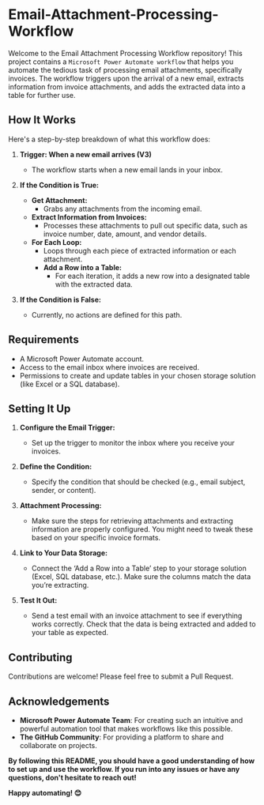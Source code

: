 # Email-Attachment-Processing-Workflow

Welcome to the Email Attachment Processing Workflow repository! This project contains a `Microsoft Power Automate workflow` that helps you automate the tedious task of processing email attachments, specifically invoices. The workflow triggers upon the arrival of a new email, extracts information from invoice attachments, and adds the extracted data into a table for further use.

## How It Works

Here's a step-by-step breakdown of what this workflow does:

1. **Trigger: When a new email arrives (V3)**
   - The workflow starts when a new email lands in your inbox.

2. **If the Condition is True:**
   - **Get Attachment:**
     - Grabs any attachments from the incoming email.
   - **Extract Information from Invoices:**
     - Processes these attachments to pull out specific data, such as invoice number, date, amount, and vendor details.
   - **For Each Loop:**
     - Loops through each piece of extracted information or each attachment.
     - **Add a Row into a Table:**
       - For each iteration, it adds a new row into a designated table with the extracted data.

3. **If the Condition is False:**
   - Currently, no actions are defined for this path.


## Requirements

- A Microsoft Power Automate account.
- Access to the email inbox where invoices are received.
- Permissions to create and update tables in your chosen storage solution (like Excel or a SQL database).


## Setting It Up

1. **Configure the Email Trigger:**
   - Set up the trigger to monitor the inbox where you receive your invoices.

2. **Define the Condition:**
   - Specify the condition that should be checked (e.g., email subject, sender, or content).

3. **Attachment Processing:**
   - Make sure the steps for retrieving attachments and extracting information are properly configured. You might need to tweak these based on your specific invoice formats.

4. **Link to Your Data Storage:**
   - Connect the ‘Add a Row into a Table’ step to your storage solution (Excel, SQL database, etc.). Make sure the columns match the data you’re extracting.

5. **Test It Out:**
   - Send a test email with an invoice attachment to see if everything works correctly. Check that the data is being extracted and added to your table as expected.


## Contributing

Contributions are welcome! Please feel free to submit a Pull Request.


## Acknowledgements

- **Microsoft Power Automate Team**: For creating such an intuitive and powerful automation tool that makes workflows like this possible.
- **The GitHub Community**: For providing a platform to share and collaborate on projects.


**By following this README, you should have a good understanding of how to set up and use the workflow. If you run into any issues or have any questions, don't hesitate to reach out!**

**Happy automating! 😊**







